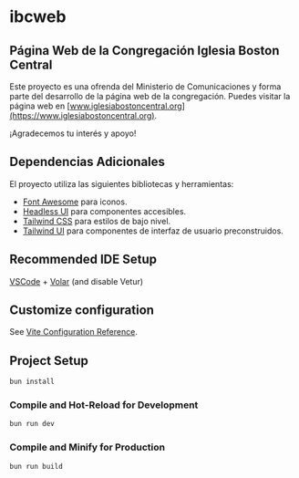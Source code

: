 # ibcweb

## Página Web de la Congregación Iglesia Boston Central

Este proyecto es una ofrenda del Ministerio de Comunicaciones y forma parte del desarrollo de la página web de la congregación. Puedes visitar la página web en [www.iglesiabostoncentral.org](https://www.iglesiabostoncentral.org).

¡Agradecemos tu interés y apoyo!

## Dependencias Adicionales

El proyecto utiliza las siguientes bibliotecas y herramientas:

- [Font Awesome](https://fontawesome.com/) para iconos.
- [Headless UI](https://headlessui.dev/) para componentes accesibles.
- [Tailwind CSS](https://tailwindcss.com/) para estilos de bajo nivel.
- [Tailwind UI](https://tailwindui.com/) para componentes de interfaz de usuario preconstruidos.


## Recommended IDE Setup

[VSCode](https://code.visualstudio.com/) + [Volar](https://marketplace.visualstudio.com/items?itemName=Vue.volar) (and disable Vetur) 

## Customize configuration

See [Vite Configuration Reference](https://vitejs.dev/config/).

## Project Setup

```sh
bun install
```

### Compile and Hot-Reload for Development

```sh
bun run dev
```

### Compile and Minify for Production

```sh
bun run build
```
